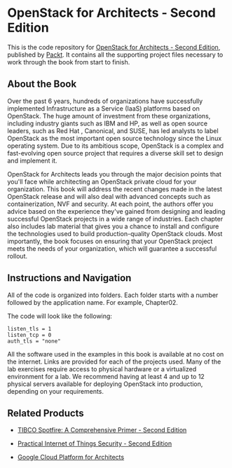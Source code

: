 # OpenStack for Architects - Second Edition
This is the code repository for [OpenStack for Architects - Second Edition](https://www.packtpub.com/virtualization-and-cloud/openstack-architects-second-edition?utm_source=github&utm_medium=repository&utm_campaign=9781788624510), published by [Packt](https://www.packtpub.com/?utm_source=github). It contains all the supporting project files necessary to work through the book from start to finish.
## About the Book
Over the past 6 years, hundreds of organizations have successfully implemented Infrastructure as a Service (IaaS) platforms based on OpenStack. The huge amount of investment from these organizations, including industry giants such as IBM and HP, as well as open source leaders, such as Red Hat , Canonical, and SUSE, has led analysts to label OpenStack as the most important open source technology since the Linux operating system. Due to its ambitious scope, OpenStack is a complex and fast-evolving open source project that requires a diverse skill set to design and implement it.

OpenStack for Architects leads you through the major decision points that you'll face while architecting an OpenStack private cloud for your organization. This book will address the recent changes made in the latest OpenStack release and will also deal with advanced concepts such as containerization, NVF and security. At each point, the authors offer you advice based on the experience they've gained from designing and leading successful OpenStack projects in a wide range of industries. Each chapter also includes lab material that gives you a chance to install and configure the technologies used to build production-quality OpenStack clouds. Most importantly, the book focuses on ensuring that your OpenStack project meets the needs of your organization, which will guarantee a successful rollout.

## Instructions and Navigation
All of the code is organized into folders. Each folder starts with a number followed by the application name. For example, Chapter02.



The code will look like the following:
```
listen_tls = 1
listen_tcp = 0 
auth_tls = "none"
```

All the software used in the examples in this book is available at no cost on the internet.
Links are provided for each of the projects used. Many of the lab exercises require access to physical hardware or a virtualized environment for a lab. We recommend having at least 4 and up to 12 physical servers available for deploying OpenStack into production, depending on your requirements.

## Related Products
* [TIBCO Spotfire: A Comprehensive Primer - Second Edition](https://www.packtpub.com/big-data-and-business-intelligence/tibco-spotfire-comprehensive-primer-second-edition?utm_source=github&utm_medium=repository&utm_campaign=9781787121324)

* [Practical Internet of Things Security - Second Edition](https://www.packtpub.com/hardware-and-creative/practical-internet-things-security-second-edition?utm_source=github&utm_medium=repository&utm_campaign=9781788625821)

* [Google Cloud Platform for Architects](https://www.packtpub.com/virtualization-and-cloud/google-cloud-platform-architects?utm_source=github&utm_medium=repository&utm_campaign=9781788834308)

